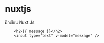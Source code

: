 # nuxtjs
ฝึกเขียน Nuxt.Js

```vue
    <h2>{{ message }}</h2>
    <input type="text" v-model="message" />

```
